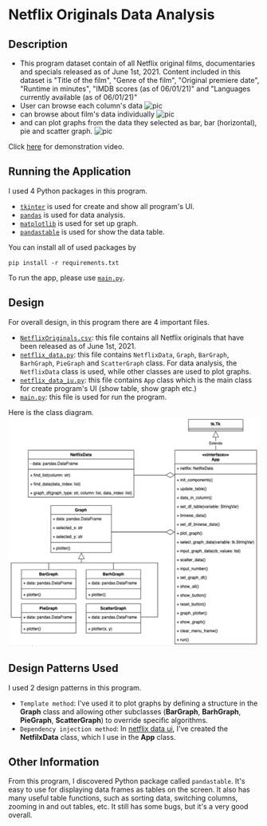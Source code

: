 # Netflix Originals Data Analysis
 
## Description
- This program dataset contain of all Netflix original films, documentaries and specials released as of June 1st, 2021. Content included in this dataset is "Title of the film", "Genre of the film", "Original premiere date", "Runtime in minutes", "IMDB scores (as of 06/01/21)" and "Languages currently available (as of 06/01/21)"
- User can browse each column's data
![pic](Pic/data_in_column.gif)
- can browse about film's data individually 
![pic](Pic/each_film_data.gif)
- and can plot graphs from the data they selected as bar, bar (horizontal), pie and scatter graph.
![pic](Pic/plot_graph.gif)

Click [here](https://youtu.be/OSt3Em4tTqI) for demonstration video.
 
## Running the Application
I used 4 Python packages in this program.
* [`tkinter`](https://docs.python.org/3/library/tkinter.html) is used for create and show all program's UI.
* [`pandas`](https://pandas.pydata.org/pandas-docs/stable/) is used for data analysis.
* [`matplotlib`](https://matplotlib.org/stable/index.html) is used for set up graph.
* [`pandastable`](https://pandastable.readthedocs.io/en/latest/) is used for show the data table.

You can install all of used packages by
````
pip install -r requirements.txt
````
To run the app, please use [`main.py`](main.py).

## Design
For overall design, in this program there are 4 important files.
* [`NetflixOriginals.csv`](NetflixOriginals.csv): this file contains all Netflix originals that have been released as of June 1st, 2021.
* [`netflix_data.py`](netflix_data.py): this file contains `NetflixData`, `Graph`, `BarGraph`, `BarhGraph`, `PieGraph` and `ScatterGraph` class. 
For data analysis, the `NetflixData` class is used, while other classes are used to plot graphs.
* [`netflix_data_iu.py`](netflix_data_ui.py): this file contains `App` class which is the main class for create program's UI
  (show table, show graph etc.)
* [`main.py`](main.py): this file is used for run the program.

Here is the class diagram.
![class diagram](Pic/class_diagram.png)

## Design Patterns Used
I used 2 design patterns in this program.
* `Template method`: I've used it to plot graphs by defining a structure in the **Graph** class and allowing other subclasses (**BarGraph**, **BarhGraph**, **PieGraph**, **ScatterGraph**) to override specific algorithms.
* `Dependency injection method`: In [netflix data ui](netflix_data_ui.py), I've created the **NetfilxData** class, which I use in the **App** class.


## Other Information
From this program, I discovered Python package called `pandastable`. It's easy to use for displaying data frames as tables on the screen. It also has many useful table functions, such as sorting data, switching columns, zooming in and out tables, etc. It still has some bugs, but it's a very good overall.